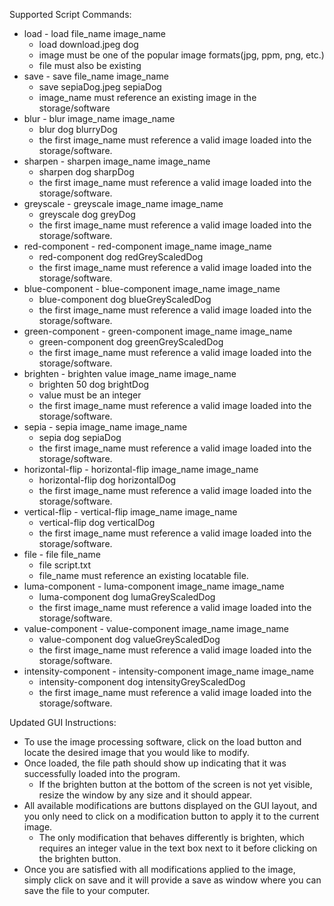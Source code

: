 Supported Script Commands:

- load - load file_name image_name
  - load download.jpeg dog 
  - image must be one of the popular image formats(jpg, ppm, png, etc.)
  - file must also be existing
- save - save file_name image_name
  - save sepiaDog.jpeg sepiaDog
  - image_name must reference an existing image in the storage/software
- blur - blur image_name image_name
  - blur dog blurryDog
  - the first image_name must reference a valid image loaded into the storage/software.
- sharpen - sharpen image_name image_name
  - sharpen dog sharpDog
  - the first image_name must reference a valid image loaded into the storage/software.
- greyscale - greyscale image_name image_name
  - greyscale dog greyDog
  - the first image_name must reference a valid image loaded into the storage/software.
- red-component - red-component image_name image_name
  - red-component dog redGreyScaledDog
  - the first image_name must reference a valid image loaded into the storage/software.
- blue-component - blue-component image_name image_name
  - blue-component dog blueGreyScaledDog
  - the first image_name must reference a valid image loaded into the storage/software.
- green-component - green-component image_name image_name
  - green-component dog greenGreyScaledDog
  - the first image_name must reference a valid image loaded into the storage/software.
- brighten - brighten value image_name image_name
  - brighten 50 dog brightDog
  - value must be an integer
  - the first image_name must reference a valid image loaded into the storage/software.
- sepia - sepia image_name image_name
  - sepia dog sepiaDog
  - the first image_name must reference a valid image loaded into the storage/software.
- horizontal-flip - horizontal-flip image_name image_name
  - horizontal-flip dog horizontalDog
  - the first image_name must reference a valid image loaded into the storage/software.
- vertical-flip - vertical-flip image_name image_name
  - vertical-flip dog verticalDog
  - the first image_name must reference a valid image loaded into the storage/software.
- file - file file_name
  - file script.txt
  - file_name must reference an existing locatable file.
- luma-component - luma-component image_name image_name
  - luma-component dog lumaGreyScaledDog
  - the first image_name must reference a valid image loaded into the storage/software.
- value-component - value-component image_name image_name
  - value-component dog valueGreyScaledDog
  - the first image_name must reference a valid image loaded into the storage/software.
- intensity-component - intensity-component image_name image_name
  - intensity-component dog intensityGreyScaledDog
  - the first image_name must reference a valid image loaded into the storage/software.

Updated GUI Instructions:
- To use the image processing software, click on the load button and locate the desired image that you would like to modify.
- Once loaded, the file path should show up indicating that it was successfully loaded into the program.
  - If the brighten button at the bottom of the screen is not yet visible, resize the window by any size and it should appear.
- All available modifications are buttons displayed on the GUI layout, and you only need to click on a modification button to apply it to the current image.
  - The only modification that behaves differently is brighten, which requires an integer value in the text box next to it before clicking on the brighten button.
- Once you are satisfied with all modifications applied to the image, simply click on save and it will provide a save as window where you can save the file to your computer.